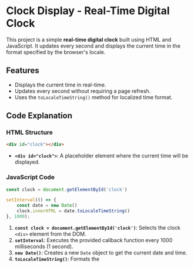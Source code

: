 # Clock Display - Real-Time Digital Clock

This project is a simple **real-time digital clock** built using HTML and JavaScript. It updates every second and displays the current time in the format specified by the browser's locale.

## Features
- Displays the current time in real-time.
- Updates every second without requiring a page refresh.
- Uses the `toLocaleTimeString()` method for localized time format.

## Code Explanation

### HTML Structure
```html
<div id="clock"></div>
```
- **`<div id="clock">`**: A placeholder element where the current time will be displayed.

### JavaScript Code
```javascript
const clock = document.getElementById('clock')

setInterval(() => {
    const date = new Date()
    clock.innerHTML = date.toLocaleTimeString()
}, 1000);
```

1. **`const clock = document.getElementById('clock')`**: Selects the clock `<div>` element from the DOM.
2. **`setInterval`**: Executes the provided callback function every 1000 milliseconds (1 second).
3. **`new Date()`**: Creates a new `Date` object to get the current date and time.
4. **`toLocaleTimeString()`**: Formats the
